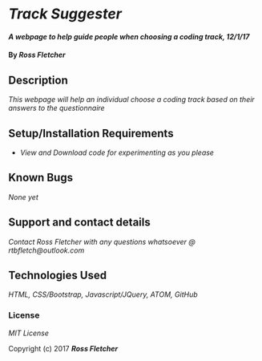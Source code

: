 # _Track Suggester_

#### _A webpage to help guide people when choosing a coding track, 12/1/17_

#### By _**Ross Fletcher**_

## Description

_This webpage will help an individual choose a coding track based on their answers to the questionnaire_

## Setup/Installation Requirements

* _View and Download code for experimenting as you please_

## Known Bugs

_None yet_

## Support and contact details

_Contact Ross Fletcher with any questions whatsoever @ rtbfletch@outlook.com_

## Technologies Used

_HTML, CSS/Bootstrap, Javascript/JQuery, ATOM, GitHub_

### License

*MIT License*

Copyright (c) 2017 **_Ross Fletcher_**
